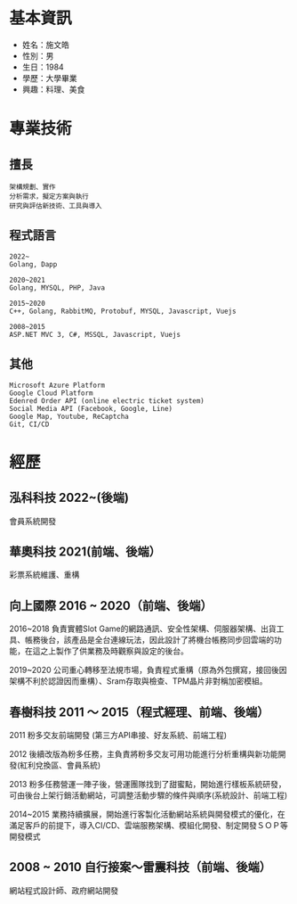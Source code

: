 # 基本資訊

- 姓名：施文皓
- 性別：男
- 生日：1984
- 學歷：大學畢業
- 興趣：料理、美食

# 專業技術
## 擅長
	架構規劃、實作
	分析需求，擬定方案與執行
	研究與評估新技術、工具與導入
	
## 程式語言
    2022~
    Golang, Dapp

    2020~2021
    Golang, MYSQL, PHP, Java

    2015~2020
    C++, Golang, RabbitMQ, Protobuf, MYSQL, Javascript, Vuejs
    
    2008~2015
    ASP.NET MVC 3, C#, MSSQL, Javascript, Vuejs
    
## 其他
    Microsoft Azure Platform
    Google Cloud Platform 
    Edenred Order API (online electric ticket system)
    Social Media API (Facebook, Google, Line)
    Google Map, Youtube, ReCaptcha
    Git, CI/CD
    
# 經歷

## 泓科科技 2022~(後端)
   會員系統開發

## 華奧科技 2021(前端、後端）
   彩票系統維護、重構

## 向上國際 2016 ~ 2020（前端、後端）

   2016~2018 負責實體Slot Game的網路通訊、安全性架構、伺服器架構、出貨工具、帳務後台，該產品是全台連線玩法，因此設計了將機台帳務同步回雲端的功能，在這之上製作了供業務及時觀察與設定的後台。
   
   2019~2020 公司重心轉移至法規市場，負責程式重構（原為外包撰寫，接回後因架構不利於認證因而重構）、Sram存取與檢查、TPM晶片非對稱加密模組。
   
## 春樹科技 2011 ～ 2015（程式經理、前端、後端）

  2011 粉多交友前端開發 (第三方API串接、好友系統、前端工程)
  
  2012 後續改版為粉多任務，主負責將粉多交友可用功能進行分析重構與新功能開發(紅利兌換區、會員系統)
  
  2013 粉多任務營運一陣子後，營運團隊找到了甜蜜點，開始進行樣板系統研發，可由後台上架行銷活動網站，可調整活動步驟的條件與順序(系統設計、前端工程)
    
  2014~2015 業務持續擴展，開始進行客製化活動網站系統與開發模式的優化，在滿足客戶的前提下，導入CI/CD、雲端服務架構、模組化開發、制定開發ＳＯＰ等開發模式
   
## 2008 ~ 2010 自行接案～雷震科技（前端、後端）
   網站程式設計師、政府網站開發        

